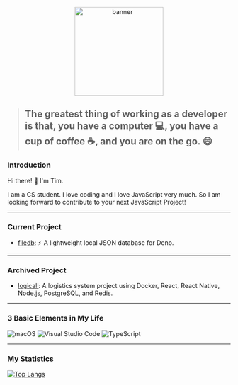<p align="middle">
  <img height="200" src="https://cdn.dribbble.com/users/1118376/screenshots/3604186/developer-dribbble.gif" alt="banner" />
</p>

> ## The greatest thing of working as a developer is that, you have a computer :computer:, you have a cup of coffee :coffee:, and you are on the go. :smile:

### Introduction

Hi there! :wave: I'm Tim.

I am a CS student. I love coding and I love JavaScript very much. So I am looking forward to contribute to your next JavaScript Project!

---

### Current Project

- [filedb](https://github.com/jswildcards/filedb): ⚡ A lightweight local JSON database for Deno.

---

### Archived Project

- [logicall](https://github.com/jswildcards/logicall): A logistics system project using Docker, React, React Native, Node.js, PostgreSQL, and Redis.

---

### 3 Basic Elements in My Life

![macOS](https://img.shields.io/badge/macOS-292e33?style=flat-square&logo=apple&logoColor=ffffff)
![Visual Studio Code](https://img.shields.io/badge/Visual%20Studio%20Code-blue?style=flat-square&logo=visual-studio-code&logoColor=ffffff)
![TypeScript](https://flat.badgen.net/badge/icon/TypeScript?icon=typescript&label&labelColor=blue&color=blue)

---

### My Statistics

[![Top Langs](https://github-readme-stats.vercel.app/api/top-langs/?username=jswildcards&layout=compact)](https://github.com/anuraghazra/github-readme-stats)
